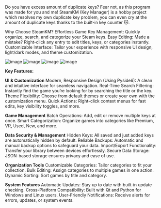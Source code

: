 Do you have excess amount of duplicate keys? Fear not, as this program was made for you and me!
SteamKM (Key Manager) is a hobby project which resolves my own duplicate key problem, you can even cry at the amount of duplicate keys thanks to the built-in key counter 😿. 

Why Choose SteamKM?
Effortless Game Key Management: Quickly organize, search, and categorize your Steam keys.
Easy Editing: Made a mistake? Right-click any entry to edit titles, keys, or categories instantly.
Customizable Interface: Tailor your experience with responsive UI design, light/dark modes, and theme customization.

![image](https://github.com/user-attachments/assets/593021d5-b15c-427a-b889-d693bc9c3703)
![image](https://github.com/user-attachments/assets/f2be2bbc-258d-4429-bd81-393cc38de3a8)
![image](https://github.com/user-attachments/assets/301fc3f0-c093-4fa4-910d-bb3fef121c80)
![image](https://github.com/user-attachments/assets/7d65cbc3-ffec-4f2f-9eae-e23d0e25428c)

**Key Features:**

**UI & Customization**
Modern, Responsive Design (Using Pyside6): A clean and intuitive interface for seamless navigation.
Real-Time Search Filtering: Instantly find the game you’re looking for by searching the title or the key.
Theme Flexibility: Choose from default themes or create your own with the customization menu.
Quick Actions: Right-click context menus for fast edits, key visibility toggles, and more.

**Game Management**
Batch Operations: Add, edit or remove multiple keys at once.
Smart Categorization: Organize games into categories like Premium, VR, Used, New, and more.

**Data Security & Management**
Hidden Keys: All saved and just added keys are automatically hidden by default.
Reliable Backups: Automatic and manual backup options to safeguard your data.
Import/Export Functionality: Transfer your library between devices effortlessly.
Secure Data Storage: JSON-based storage ensures privacy and ease of use.

**Organization Tools**
Customizable Categories: Tailor categories to fit your collection.
Bulk Editing: Assign categories to multiple games in one action.
Dynamic Sorting: Sort games by title and category.

**System Features**
Automatic Updates: Stay up to date with built-in update checking.
Cross-Platform Compatibility: Built with Qt and Python for Windows and Linux users.
User-Friendly Notifications: Receive alerts for errors, updates, or system events.
